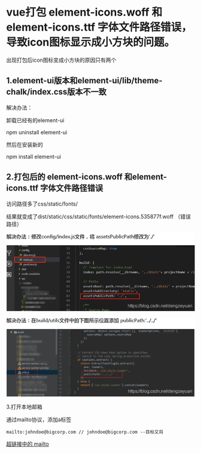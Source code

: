 # vue打包 element-icons.woff 和element-icons.ttf 字体文件路径错误，导致icon图标显示成小方块的问题。

出现打包后icon图标变成小方块的原因只有两个

## 1.element-ui版本和element-ui/lib/theme-chalk/index.css版本不一致

解决办法：

卸载已经有的element-ui

npm uninstall element-ui

然后在安装新的

npm install element-ui

## 2.打包后的 element-icons.woff 和element-icons.ttf 字体文件路径错误

访问路径多了css/static/fonts/

结果就变成了dist/static/css/static/fonts/element-icons.535877f.woff  （错误路径）

![img](常见的vue问题/20200413154952707.png)

![img](常见的vue问题/20200413155022978.png)



3.打开本地邮箱

通过mailto协议，添加a标签

```text
mailto:johndoe@bigcorp.com // johndoe@bigcorp.com --目标又将
```

[超链接中的 mailto](https://zhuanlan.zhihu.com/p/415583405)
